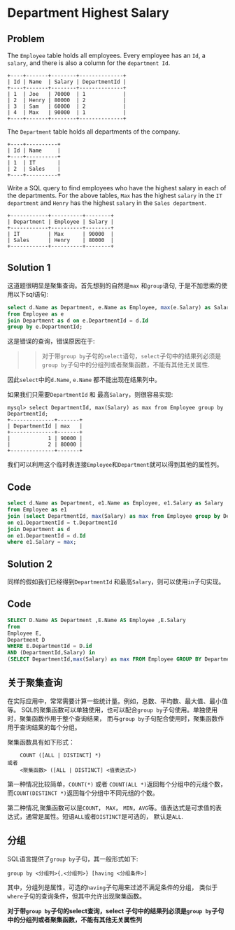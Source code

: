 # Department Highest Salary

## Problem

The `Employee` table holds all employees. Every employee has an `Id`, a `salary`, and there is also a column for the `department Id`.
```
+----+-------+--------+--------------+
| Id | Name  | Salary | DepartmentId |
+----+-------+--------+--------------+
| 1  | Joe   | 70000  | 1            |
| 2  | Henry | 80000  | 2            |
| 3  | Sam   | 60000  | 2            |
| 4  | Max   | 90000  | 1            |
+----+-------+--------+--------------+
```
The `Department` table holds all departments of the company.
```
+----+----------+
| Id | Name     |
+----+----------+
| 1  | IT       |
| 2  | Sales    |
+----+----------+
```
Write a SQL query to find employees who have the highest salary in each of the departments. For the above tables, `Max` has the highest `salary` in the `IT department` and `Henry` has the highest `salary` in the `Sales department`.
```
+------------+----------+--------+
| Department | Employee | Salary |
+------------+----------+--------+
| IT         | Max      | 90000  |
| Sales      | Henry    | 80000  |
+------------+----------+--------+
```

## Solution 1

这道题很明显是聚集查询。首先想到的自然是`max` 和`group`语句, 于是不加思索的使用以下sql语句:
```sql
select d.Name as Department, e.Name as Employee, max(e.Salary) as Salary
from Employee as e
join Department as d on e.DepartmentId = d.Id
group by e.DepartmentId;
```

这是错误的查询，错误原因在于:

>> 对于带`group by`子句的`select`语句，`select`子句中的结果列必须是`group by`子句中的分组列或者聚集函数，不能有其他无关属性.

因此`select`中的`d.Name`, `e.Name` 都不能出现在结果列中。

如果我们只需要`DepartmentId` 和 最高`Salary`，则很容易实现:
```
mysql> select DepartmentId, max(Salary) as max from Employee group by DepartmentId;
+--------------+-------+
| DepartmentId | max   |
+--------------+-------+
|            1 | 90000 |
|            2 | 80000 |
+--------------+-------+
```
我们可以利用这个临时表连接`Employee`和`Department`就可以得到其他的属性列。

## Code
```sql
select d.Name as Department, e1.Name as Employee, e1.Salary as Salary
from Employee as e1
join (select DepartmentId, max(Salary) as max from Employee group by DepartmentId) as t
on e1.DepartmentId = t.DepartmentId
join Department as d
on e1.DepartmentId = d.Id
where e1.Salary = max;
```

## Solution 2

同样的假如我们已经得到`DepartmentId` 和最高`Salary`，则可以使用`in`子句实现。

## Code
```sql
SELECT D.Name AS Department ,E.Name AS Employee ,E.Salary 
from 
Employee E,
Department D 
WHERE E.DepartmentId = D.id 
AND (DepartmentId,Salary) in 
(SELECT DepartmentId,max(Salary) as max FROM Employee GROUP BY DepartmentId) 
```

## 关于聚集查询

在实际应用中，常常需要计算一些统计量。例如，总数、平均数、最大值、最小值等。
SQL的聚集函数可以单独使用，也可以配合`group by`子句使用。单独使用时，聚集函数作用于整个查询结果，
而与`group by`子句配合使用时，聚集函数作用于查询结果的每个分组。

聚集函数具有如下形式：
```
	COUNT ([ALL | DISTINCT] *)
或者
	<聚集函数> ([ALL | DISTINCT] <值表达式>)
```
第一种情况比较简单，`COUNT(*)` 或者 `COUNT(ALL *)`返回每个分组中的元组个数，而`COUNT(DISTINCT *)`返回每个分组中不同元组的个数。

第二种情况,聚集函数可以是`COUNT`， `MAX`， `MIN`，`AVG`等。值表达式是可求值的表达式，通常是属性。短语`ALL`或者`DISTINCT`是可选的，
默认是`ALL`.

## 分组

SQL语言提供了`group by`子句，其一般形式如下:
```
group by <分组列>{,<分组列>} [having <分组条件>]
```
其中，分组列是属性，可选的`having`子句用来过滤不满足条件的分组，
类似于`where`子句的查询条件，但其中允许出现聚集函数。

**对于带`group by`子句的select查询，select 子句中的结果列必须是`group by`子句中的分组列或者聚集函数，不能有其他无关属性列**

